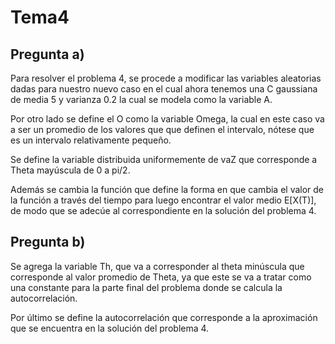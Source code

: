 # Tema4

## Pregunta a)
Para resolver el problema 4, se procede a modificar las variables aleatorias dadas para nuestro nuevo caso
en el cual ahora tenemos una C gaussiana de media 5 y varianza 0.2 la cual se modela como la variable A. 

Por otro lado se define el O como la variable Omega, la cual en este caso va a ser un promedio de los valores que 
que definen el intervalo, nótese que es un intervalo relativamente pequeño. 

Se define la variable distribuida uniformemente de vaZ que corresponde a Theta mayúscula de 0 a pi/2. 

Además se cambia la función que define la forma en que cambia el valor de la función a través del tiempo para
luego encontrar el valor medio E[X(T)], de modo que se adecúe al correspondiente en la solución del problema 4. 

## Pregunta b)
Se agrega la variable Th, que va a corresponder al theta minúscula que corresponde al valor promedio de Theta,
ya que este se va a tratar como una constante para la parte final del problema donde se calcula la autocorrelación. 

Por último se define la autocorrelación que corresponde a la aproximación que se encuentra en la solución del problema 4. 

